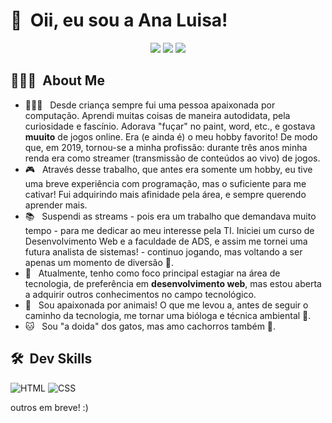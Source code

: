 <h1>👋 &nbsp;Oii, eu sou a Ana Luisa! </h1>
<p align="center">
<a href="https://instagram.com/analufav"><img src="https://img.shields.io/badge/-@analufav_-E4405F?style=flat-square&logo=Instagram&logoColor=white"/></a>
<a href="https://www.linkedin.com/in/analuisafav"><img src="https://img.shields.io/badge/-Ana%20Luisa%20-0077B5?style=flat-square&logo=Linkedin&logoColor=white"/></a>
<a href="mailto:analuisafav@gmail.com"><img src="https://img.shields.io/badge/-analuisafav@gmail.com-D14836?style=flat-square&logo=Gmail&logoColor=white"/></a>

</p>

<h2> 👩🏻‍💻 &nbsp;About Me </h2>

- 👩🏻‍💻 &nbsp; Desde criança sempre fui uma pessoa apaixonada por computação. Aprendi muitas coisas de maneira autodidata, pela curiosidade e fascínio. Adorava "fuçar" no paint, word, etc., e gostava <strong>muuito</strong> de jogos online. Era (e ainda é) o meu hobby favorito! De modo que, em 2019, tornou-se a minha profissão: durante três anos minha renda era como streamer (transmissão de conteúdos ao vivo) de jogos.
- 🎮 &nbsp; Através desse trabalho, que antes era somente um hobby, eu tive uma breve experiência com programação, mas o suficiente para me cativar! Fui adquirindo mais afinidade pela área, e sempre querendo aprender mais. <br>
- 📚 &nbsp; Suspendi as streams - pois era um trabalho que demandava muito tempo - para me dedicar ao meu interesse pela TI. Iniciei um curso de Desenvolvimento Web e a faculdade de ADS, e assim me tornei uma futura analista de sistemas! - continuo jogando, mas voltando a ser apenas um momento de diversão 🤪.
- 🎯 &nbsp; Atualmente, tenho como foco principal estagiar na área de tecnologia, de preferência em <strong>desenvolvimento web</strong>, mas estou aberta a adquirir outros conhecimentos no campo tecnológico.
- 🦋 &nbsp; Sou apaixonada por animais! O que me levou a, antes de seguir o caminho da tecnologia, me tornar uma bióloga e técnica ambiental 💚.
- 🐱 &nbsp; Sou "a doida" dos gatos, mas amo cachorros também 🐶.

<h2> 🛠 &nbsp;Dev Skills</h2>

![HTML](https://img.shields.io/badge/-HTML-333333?style=flat&logo=HTML5)
![CSS](https://img.shields.io/badge/-CSS-333333?style=flat&logo=CSS3&logoColor=1572B6)

outros em breve! :)
